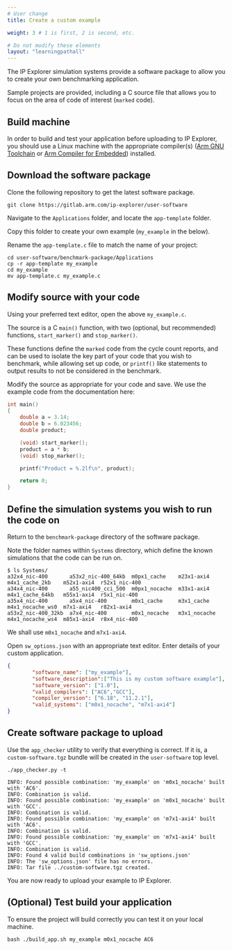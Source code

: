 ```yaml
---
# User change
title: Create a custom example

weight: 3 # 1 is first, 2 is second, etc.

# Do not modify these elements
layout: "learningpathall"
---
```


The IP Explorer simulation systems provide a software package to allow you to create your own benchmarking application.

Sample projects are provided, including a C source file that allows you to focus on the area of code of interest (`marked` code).

## Build machine

In order to build and test your application before uploading to IP Explorer, you should use a Linux machine with the appropriate compiler(s) ([Arm GNU Toolchain](/install-guides/gcc/arm-gnu/) or [Arm Compiler for Embedded](/install-guides/armclang/)) installed.

## Download the software package

Clone the following repository to get the latest software package.

```command
git clone https://gitlab.arm.com/ip-explorer/user-software
```

Navigate to the `Applications` folder, and locate the `app-template` folder.

Copy this folder to create your own example (`my_example` in the below).

Rename the `app-template.c` file to match the name of your project:

```command
cd user-software/benchmark-package/Applications
cp -r app-template my_example
cd my_example
mv app-template.c my_example.c
```

## Modify source with your code

Using your preferred text editor, open the above `my_example.c`.

The source is a C `main()` function, with two (optional, but recommended) functions, `start_marker()` and `stop_marker()`.

These functions define the `marked` code from the cycle count reports, and can be used to isolate the key part of your code that you wish to benchmark, while allowing set up code, or `printf()` like statements to output results to not be considered in the benchmark.

Modify the source as appropriate for your code and save. We use the example code from the documentation here:

```C
int main()
{
    double a = 3.14;
    double b = 6.023456;
    double product;

    (void) start_marker();
    product = a * b;
    (void) stop_marker();

    printf("Product = %.2lf\n", product);

    return 0;
}
```

## Define the simulation systems you wish to run the code on

Return to the `benchmark-package` directory of the software package.

Note the folder names within `Systems` directory, which define the known simulations that the code can be run on.

```output
$ ls Systems/
a32x4_nic-400       a53x2_nic-400_64kb  m0px1_cache    m23x1-axi4    m4x1_cache_2kb    m52x1-axi4  r52x1_nic-400
a34x4_nic-400       a55_nic400_cci_500  m0px1_nocache  m33x1-axi4    m4x1_cache_64kb   m55x1-axi4  r5x1_nic-400
a35x4_nic-400       a5x4_nic-400        m0x1_cache     m3x1_cache    m4x1_nocache_ws0  m7x1-axi4   r82x1-axi4
a53x2_nic-400_32kb  a7x4_nic-400        m0x1_nocache   m3x1_nocache  m4x1_nocache_ws4  m85x1-axi4  r8x4_nic-400
```
We shall use `m0x1_nocache` and `m7x1-axi4`.

Open `sw_options.json` with an appropriate text editor. Enter details of your custom application.

```json
{
        "software_name": ["my_example"],
        "software_description":["This is my custom software example"],
        "software_version": ["1.0"],
        "valid_compilers": ["AC6","GCC"],
        "compiler_version": ["6.18", "11.2.1"],
        "valid_systems": ["m0x1_nocache", "m7x1-axi4"]
}
```

## Create software package to upload

Use the `app_checker` utility to verify that everything is correct. If it is, a `custom-software.tgz` bundle will be created in the `user-software` top level.
```command
./app_checker.py -t
```
```output
INFO: Found possible combination: 'my_example' on 'm0x1_nocache' built with 'AC6'.
INFO: Combination is valid.
INFO: Found possible combination: 'my_example' on 'm0x1_nocache' built with 'GCC'.
INFO: Combination is valid.
INFO: Found possible combination: 'my_example' on 'm7x1-axi4' built with 'AC6'.
INFO: Combination is valid.
INFO: Found possible combination: 'my_example' on 'm7x1-axi4' built with 'GCC'.
INFO: Combination is valid.
INFO: Found 4 valid build combinations in 'sw_options.json'
INFO: The 'sw_options.json' file has no errors.
INFO: Tar file ../custom-software.tgz created.
```
You are now ready to upload your example to IP Explorer.

## (Optional) Test build your application

To ensure the project will build correctly you can test it on your local machine.

```command
bash ./build_app.sh my_example m0x1_nocache AC6
```
